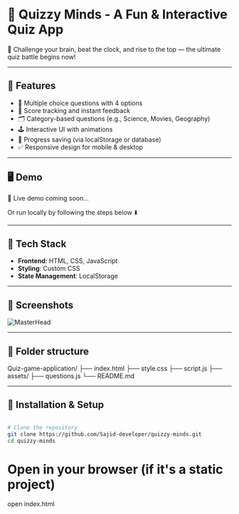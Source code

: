 # 🧠 Quizzy Minds - A Fun & Interactive Quiz App

🎯 Challenge your brain, beat the clock, and rise to the top — the ultimate quiz battle begins now!

---

## 🚀 Features

- 🔢 Multiple choice questions with 4 options
- 🎯 Score tracking and instant feedback
- 🗂️ Category-based questions (e.g., Science, Movies, Geography)
- 🕹️ Interactive UI with animations
- 💾 Progress saving (via localStorage or database)
- ✅ Responsive design for mobile & desktop

---

## 🖥️ Demo

🚧 Live demo coming soon...

Or run locally by following the steps below ⬇️

---

## 📂 Tech Stack

- **Frontend**: HTML, CSS, JavaScript
- **Styling**: Custom CSS
- **State Management**: LocalStorage

---

## 📸 Screenshots

![MasterHead](https://tint.creativemarket.com/kSiQljYMFwrvc9zJL_Za_KF5e3Y_MR3skrHerEMe9mw/width:1200/height:800/gravity:nowe/rt:fill-down/el:1/czM6Ly9maWxlcy5jcmVhdGl2ZW1hcmtldC5jb20vaW1hZ2VzL3NjcmVlbnNob3RzL3Byb2R1Y3RzLzE2OTAvMTY5MDMvMTY5MDM2MDkvZnJhbWUtMi1vLmpwZw?1673205105)

---

## 📂 Folder structure

Quiz-game-application/
    ├── index.html
    ├── style.css
    ├── script.js
    ├── assets/
    ├── questions.js
    └── README.md

---

## 🔧 Installation & Setup

```bash

# Clone the repository
git clone https://github.com/Sajid-developer/quizzy-minds.git
cd quizzy-minds

```

# Open in your browser (if it's a static project)
open index.html
